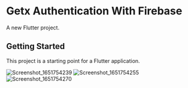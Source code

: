 # Getx Authentication With Firebase

A new Flutter project.

## Getting Started

This project is a starting point for a Flutter application.

![Screenshot_1651754239](https://user-images.githubusercontent.com/45063194/166924648-fdf75ec1-79b4-4968-9137-578640fd761e.png)
![Screenshot_1651754255](https://user-images.githubusercontent.com/45063194/166924664-ea5ec34e-9347-4638-b116-1799bda5a325.png)
![Screenshot_1651754270](https://user-images.githubusercontent.com/45063194/166924669-76e0e682-8cc3-4236-ad46-fe6b0a589f24.png)

